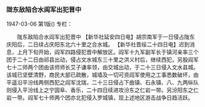 ### 陇东敌陷合水阎军出犯晋中

1947-03-06
第1版()
专栏：

　　陇东敌陷合水阎军出犯晋中
    【新华社延安四日电】胡宗南军于一日侵占陇东庆阳后，二日续占庆阳东北六十里之合水城。
    【新华社晋绥二十四日电】迟到消息，上月下旬开始，阎军四路侵犯晋中解放区。阎军十九军副军长于镇河亲率三个团于二十二日由祁县出动，侵占文水城东三十里之洪义村后，继续西犯，另股阎军七十二师两个团由该师师长艾子谦率领，由交城出动，于二十三日侵入文水县城。该城已坚壁清野，商民大部已疏散，城墙及一切可资阎军使用之工事悉数破坏，由平遥沿平汾线两侧西犯之阎军沈瑞，二十三日侵占下曲镇、石永镇、八、九两纵队则侵入平汾线上之宁固阜、香乐，二十四日续进攻汾东之仁岩一带。另汾阳东之仁岩一带。阎军七十师两个团亦北犯侵入罗城镇，现上述地区游击战争日趋活跃。
